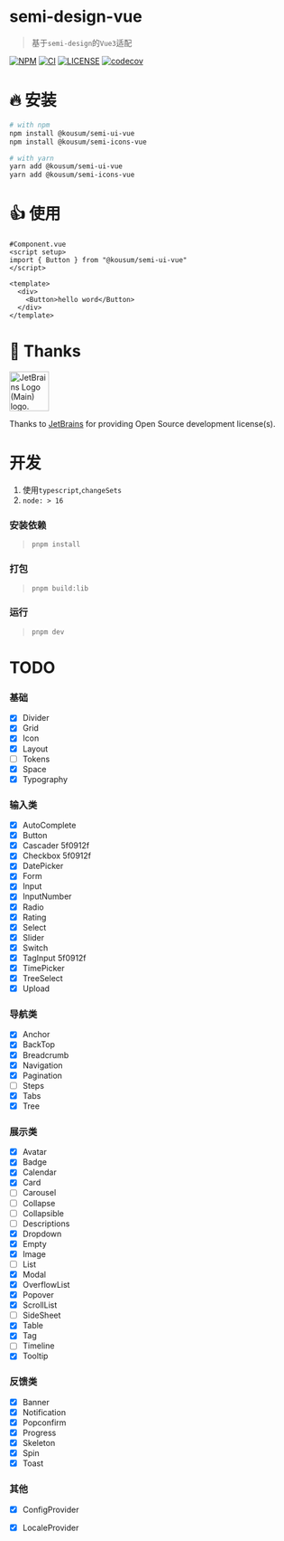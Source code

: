 # semi-design-vue

> 基于`semi-design`的`Vue3`适配

[![NPM][npm-badge]][npm-url] [![CI][ci-badge]][ci-url] [![LICENSE][license-badge]][license-url] [![codecov](https://codecov.io/gh/rashagu/semi-design-vue/branch/master/graph/badge.svg?token=MOL39F8RO4)](https://codecov.io/gh/rashagu/semi-design-vue)


[npm-badge]: https://img.shields.io/npm/v/@kousum/semi-ui-vue.svg
[npm-url]: https://www.npmjs.com/package/@kousum/semi-ui-vue

[license-badge]: https://img.shields.io/npm/l/@kousum/semi-ui-vue
[license-url]: https://github.com/rashagu/semi-design-vue/blob/dev/LICENSE

[ci-badge]: https://github.com/rashagu/semi-design-vue/workflows/test/badge.svg?branch=master&event=push
[ci-url]: https://github.com/rashagu/semi-design-vue/actions?query=branch%3Adev+event%3Apush



# 🔥 安装

```sh
# with npm
npm install @kousum/semi-ui-vue
npm install @kousum/semi-icons-vue

# with yarn
yarn add @kousum/semi-ui-vue
yarn add @kousum/semi-icons-vue

```

# 👍 使用

```vue
#Component.vue
<script setup>
import { Button } from "@kousum/semi-ui-vue"
</script>

<template>
  <div>
    <Button>hello word</Button>
  </div>
</template>
```


# 💖 Thanks

<div>
<a href="https://jb.gg/OpenSourceSupport" style="color:inherit"><img style="width: 70px;" src="https://resources.jetbrains.com/storage/products/company/brand/logos/jb_beam.svg" alt="JetBrains Logo (Main) logo."></a>
</div>

Thanks to [JetBrains](https://jb.gg/OpenSourceSupport) for providing Open Source development license(s).



# 开发
1. 使用`typescript`,`changeSets`
2. `node: > 16`


### 安装依赖
> `pnpm install`

### 打包
> `pnpm build:lib`

### 运行
> `pnpm dev`



# TODO

### 基础

- [x] Divider
- [x] Grid
- [x] Icon
- [x] Layout
- [ ] Tokens
- [x] Space
- [x] Typography

### 输入类

- [x] AutoComplete
- [x] Button
- [x] Cascader 5f0912f
- [x] Checkbox 5f0912f
- [x] DatePicker
- [x] Form
- [x] Input
- [x] InputNumber
- [x] Radio
- [x] Rating
- [x] Select
- [x] Slider
- [x] Switch
- [x] TagInput 5f0912f
- [x] TimePicker
- [x] TreeSelect
- [x] Upload

### 导航类

- [x] Anchor
- [x] BackTop
- [x] Breadcrumb
- [x] Navigation
- [x] Pagination
- [ ] Steps
- [x] Tabs
- [x] Tree

### 展示类

- [x] Avatar
- [x] Badge
- [x] Calendar
- [x] Card
- [ ] Carousel
- [ ] Collapse
- [ ] Collapsible
- [ ] Descriptions
- [x] Dropdown
- [x] Empty
- [x] Image
- [ ] List
- [x] Modal
- [x] OverflowList
- [x] Popover
- [x] ScrollList
- [ ] SideSheet
- [x] Table
- [x] Tag
- [ ] Timeline
- [x] Tooltip

### 反馈类

- [x] Banner
- [x] Notification
- [x] Popconfirm
- [x] Progress
- [x] Skeleton
- [x] Spin
- [x] Toast

### 其他

- [x] ConfigProvider
- [x] LocaleProvider



